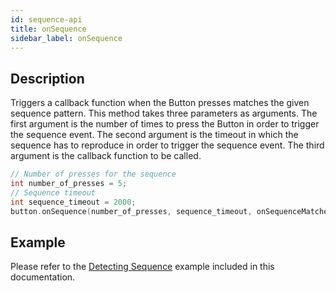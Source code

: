 ```yaml
---
id: sequence-api
title: onSequence
sidebar_label: onSequence
---
```


## Description

Triggers a callback function when the Button presses matches the given sequence pattern. This method takes three parameters as arguments. The first argument is the number of times to press the Button in order to trigger the sequence event. The second argument is the timeout in which the sequence has to reproduce in order to trigger the sequence event. The third argument is the callback function to be called.

```cpp
// Number of presses for the sequence
int number_of_presses = 5;
// Sequence timeout
int sequence_timeout = 2000;
button.onSequence(number_of_presses, sequence_timeout, onSequenceMatchedCallback);
```

## Example

Please refer to the [Detecting Sequence](sequence-example) example included in this documentation.
